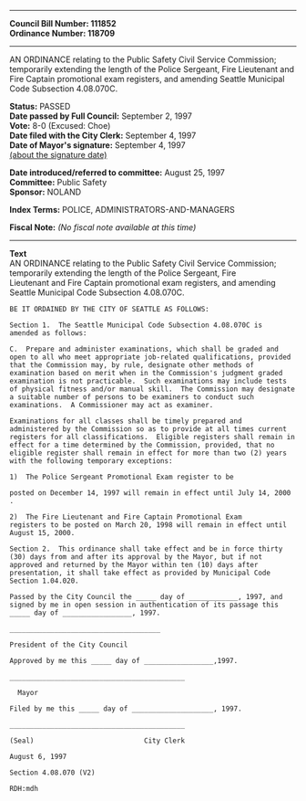 * * * * *  
  
**Council Bill Number: [](#h0)[](#h2)111852**   
**Ordinance Number: 118709**  
  
* * * * *  
  
AN ORDINANCE relating to the Public Safety Civil Service Commission; temporarily extending the length of the Police Sergeant, Fire Lieutenant and Fire Captain promotional exam registers, and amending Seattle Municipal Code Subsection 4.08.070C.  
  
**Status:** PASSED   
**Date passed by Full Council:** September 2, 1997   
**Vote:** 8-0 (Excused: Choe)   
**Date filed with the City Clerk:** September 4, 1997   
**Date of Mayor's signature:** September 4, 1997   
[(about the signature date)](/~public/approvaldate.htm)   
  
  
**Date introduced/referred to committee:** August 25, 1997   
**Committee:** Public Safety   
**Sponsor:** NOLAND   
  
**Index Terms:** POLICE, ADMINISTRATORS-AND-MANAGERS  
  
**Fiscal Note:** *(No fiscal note available at this time)*  
  
* * * * *  
  
**Text**  
    AN ORDINANCE relating to the Public Safety Civil Service Commission;  
    temporarily extending the length of the Police Sergeant, Fire  
    Lieutenant and Fire Captain promotional exam registers, and amending  
    Seattle Municipal Code Subsection 4.08.070C.  
  
    BE IT ORDAINED BY THE CITY OF SEATTLE AS FOLLOWS:  
  
    Section 1.  The Seattle Municipal Code Subsection 4.08.070C is  
    amended as follows:  
  
    C.  Prepare and administer examinations, which shall be graded and  
    open to all who meet appropriate job-related qualifications, provided  
    that the Commission may, by rule, designate other methods of  
    examination based on merit when in the Commission's judgment graded  
    examination is not practicable.  Such examinations may include tests  
    of physical fitness and/or manual skill.  The Commission may designate  
    a suitable number of persons to be examiners to conduct such  
    examinations.  A Commissioner may act as examiner.  
  
    Examinations for all classes shall be timely prepared and  
    administered by the Commission so as to provide at all times current  
    registers for all classifications.  Eligible registers shall remain in  
    effect for a time determined by the Commission, provided, that no  
    eligible register shall remain in effect for more than two (2) years  
    with the following temporary exceptions:  
  
    1)  The Police Sergeant Promotional Exam register to be  
  
    posted on December 14, 1997 will remain in effect until July 14, 2000  
    .  
  
    2)  The Fire Lieutenant and Fire Captain Promotional Exam  
    registers to be posted on March 20, 1998 will remain in effect until  
    August 15, 2000.  
  
    Section 2.  This ordinance shall take effect and be in force thirty  
    (30) days from and after its approval by the Mayor, but if not  
    approved and returned by the Mayor within ten (10) days after  
    presentation, it shall take effect as provided by Municipal Code  
    Section 1.04.020.  
  
    Passed by the City Council the _____ day of ____________, 1997, and  
    signed by me in open session in authentication of its passage this  
    _____ day of _________________, 1997.  
  
    _____________________________________  
  
    President of the City Council  
  
    Approved by me this _____ day of _________________,1997.  
  
    ___________________________________________  
  
      Mayor  
  
    Filed by me this _____ day of ____________________, 1997.  
  
    ___________________________________________  
  
    (Seal)                           City Clerk  
  
    August 6, 1997  
  
    Section 4.08.070 (V2)  
  
    RDH:mdh  
